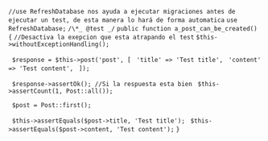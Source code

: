 `//use RefreshDatabase nos ayuda a ejecutar migraciones antes de ejecutar un test, de esta manera lo hará de forma automatica`
`use RefreshDatabase;`
`/\*_ @test _/`
`public function a_post_can_be_created()`
`{`
`//Desactiva la exepcion que esta atrapando el test`
`$this->withoutExceptionHandling();`

` $response = $this->post('post', [`
` 'title' => 'Test title',`
` 'content' => 'Test content',`
` ]);`

` $response->assertOk(); //Si la respuesta esta bien`
` $this->assertCount(1, Post::all());`

` $post = Post::first();`

` $this->assertEquals($post->title, 'Test title');`
` $this->assertEquals($post->content, 'Test content');`
`}`


